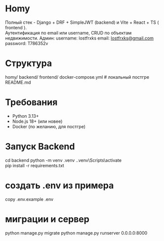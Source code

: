 # Homy

Полный стек - Django + DRF + SimpleJWT (backend) и Vite + React + TS ( frontend ).  
Аутентификация по email или username, CRUD по объектам недвижимости.
Админ:
username: lostfrxks
email: lostfrxks@gmail.com
password: T786352v

# Структура

homy/
backend/
frontend/
docker-compose.yml # локальный постгре
README.md

# Требования

- Python 3.13+
- Node.js 18+ (или новее)
- Docker (по желанию, для постгре)

# Запуск Backend

cd backend
python -m venv .venv
.\.venv\Scripts\activate       
pip install -r requirements.txt

# создать .env из примера
copy .env.example .env

# миграции и сервер
python manage.py migrate
python manage.py runserver 0.0.0.0:8000